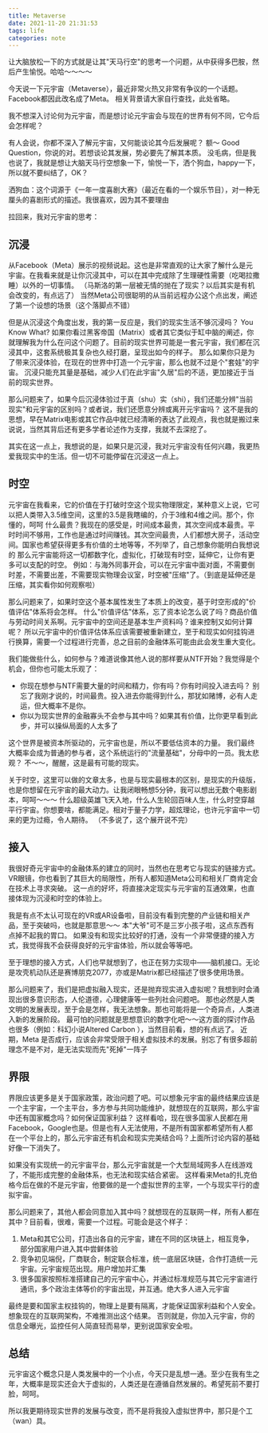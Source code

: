 ```yaml
---
title: Metaverse
date: 2021-11-20 21:31:53
tags: life
categories: note
---
```


让大脑放松一下的方式就是让其"天马行空"的思考一个问题，从中获得多巴胺，然后产生愉悦。哈哈～～～～

今天说一下元宇宙（Metaverse），最近非常火热又非常有争议的一个话题。Facebook都因此改名成了Meta。
相关背景请大家自行查找，此处省略。

我不想深入讨论何为元宇宙，而是想讨论元宇宙会与现在的世界有何不同，它今后会怎样呢？

有人会说，你都不深入了解元宇宙，又何能谈论其今后发展呢？ 额～ Good Question，你说的对。若想谈论其发展，势必要先了解其本质。
没毛病，但是我也说了，我就是想让大脑天马行空想象一下，愉悦一下，洒个狗血，happy一下，所以就不要纠结了，OK？

洒狗血：这个词源于《一年一度喜剧大赛》（最近在看的一个娱乐节目），对一种无厘头的喜剧形式的描述。我很喜欢，因为其不要理由

拉回来，我对元宇宙的思考：

<!-- more -->

## 沉浸
从Facebook（Meta）展示的视频说起。这也是非常直观的让大家了解什么是元宇宙。在我看来就是让你沉浸其中，可以在其中完成除了生理硬性需要（吃喝拉撒睡）以外的一切事情。 
（马斯洛的第一层被无情的抛在了现实？以后其实是有机会改变的，有点远了）
当然Meta公司很聪明的从当前远程办公这个点出发，阐述了第一个设想的场景（这个落脚点不错）

但是从沉浸这个角度出发，我的第一反应是，我们的现实生活不够沉浸吗？
You Know What? 如果你看过黑客帝国（Matrix）或者其它类似于缸中脑的阐述，你就理解我为什么在问这个问题了。目前的现实世界可能是一套元宇宙，我们都在沉浸其中，这套系统极其复杂也久经打磨，呈现出如今的样子。
那么如果你只是为了带来沉浸体验，在现在的世界中打造一个元宇宙，那么也就不过是个"套娃"的宇宙。
沉浸只能充其量是基础，减少人们在此宇宙"久居"后的不适，更加接近于当前的现实世界。

那么问题来了，如果今后沉浸体验过于真（shu）实（shi），我们还能分辨"当前现实"和元宇宙的区别吗？或者说，我们还愿意分辨或离开元宇宙吗？
这不是我的思想，早在Matrix电影或其它作品中就已经清晰的表达了此观点，我也就是搬过来说说，当然其背后还有更多学者论述作为支撑，我就不去深挖了。

其实在这一点上，我想说的是，如果只是沉浸，我对元宇宙没有任何兴趣，我更热爱我现实中的生活。但一切不可能停留在沉浸这一点上。

## 时空
元宇宙在我看来，它的价值在于打破时空这个现实物理限定，某种意义上说，它可以把人类带入3.5维空间，这里的3.5是我瞎编的，介于3维和4维之间。那个，你懂的，呵呵
什么最贵？我现在的感受是，时间成本最贵，其次空间成本最贵。平时时间不够用，工作也是通过时间赚钱。其次空间最贵，人们都想大房子，活动空间。国家也希望获得更多有价值的土地等等，不列举了，自己想象你能明白我想说的
那么元宇宙能将这一切都数字化，虚拟化，打破现有时空，延伸它，让你有更多可以支配的时空。
例如：与海外同事开会，可以在元宇宙中面对面，不需要倒时差，不需要出差，不需要现实物理会议室，时空被"压缩"了。（到底是延伸还是压缩，其实看你如何观察啦）

那么问题来了，如果时空这个基本属性发生了本质上的改变，基于时空形成的"价值评估"体系将会怎样。 什么"价值评估"体系，忘了资本论怎么说了吗？商品价值与劳动时间关系啊。元宇宙中的空间还是基本生产资料吗？谁来控制又如何计算呢？
所以元宇宙中的价值评估体系应该需要被重新建立，至于和现实如何挂钩进行换算，需要一个过程进行完善，总之目前的金融体系可能由此会发生重大变化。

我们能做些什么，如何参与？难道说像其他人说的那样要从NTF开始？我觉得是个机会，但你也可能太乐观了：
* 你现在想参与NTF需要大量的时间和精力，你有吗？你有时间投入进去吗？ 别忘了我刚才说的，时间最贵。投入进去你能得到什么，那犹如赌博，必有人走运，但大概率不是你。
* 你以为现实世界的金融寡头不会参与其中吗？如果其有价值，比你更早看到此步，并可以操纵局面的人太多了

这个世界是被资本所驱动的，元宇宙也是，所以不要低估资本的力量。
我们最终大概率会成为普通的参与者，这个系统运行的"流量基础"，分母中的一员。我太悲观？ 不～～，醒醒，这是最有可能的现实。

关于时空，这里可以做的文章太多，也是与现实最根本的区别，是现实的升级版，也是你想留在元宇宙的最大动力。让我闭眼畅想5分钟，我可以想出无数个电影剧本，呵呵～～～
什么超级英雄飞天入地，什么人生轮回百味人生，什么时空穿越平行宇宙。你想要啥，都能满足。相对于量子力学，超炫理论，也许元宇宙中一切来的更为过瘾，令人期待。
（不多说了，这个展开说不完）

## 接入
我很好奇元宇宙中的金融体系的建立的同时，当然也在思考它与现实的链接方式。VR眼镜，你也看到了其巨大的局限性，所有人都知道Meta公司和相关厂商肯定会在技术上寻求突破。
这一点的好坏，将直接决定现实与元宇宙的互通效果，也直接体现为沉浸和时空的体验上。

我是有点不太认可现在的VR或AR设备啦，目前没有看到完整的产业链和相关产品，至于突破吗，也就是那意思～～ 本"大爷"可不是三岁小孩子啦，这点东西有点掉不起我的胃口。
如果没有和现实比较好的打通，没有一个非常便捷的接入方式，我觉得我不会获得良好的元宇宙体验，所以就会等等吧。

至于理想的接入方式，人们也早就想到了，也正在努力实现中——脑机接口。无论是攻壳机动队还是赛博朋克2077，亦或是Matrix都已经描述了很多使用场景。

那么问题来了，我们是把虚拟融入现实，还是抛弃现实进入虚拟呢？我想到时会涌现出很多意识形态，人伦道德，心理健康等一些列社会问题吧。
那也必然是人类文明的发展表现，至于会是怎样，我无法想象。那也可能将是一个奇异点，人类进入新的发展阶段。
最可怕的问题就是思想意识的数字化吧～～这方面的探讨作品也很多（例如：科幻小说Altered Carbon ），当然目前看，想的有点远了。
近期，Meta 是否成行，应该会非常受限于相关虚拟技术的发展。别忘了有很多超前理念不是不对，是无法实现而先"死掉"一阵子

## 界限
界限应该更多是关于国家政策，政治问题了吧。可以想象元宇宙的最终结果应该是一个主宇宙，一个主平台，多方参与共同功能维护，就想现在的互联网，那么宇宙中还有国家概念吗？如何保证国家利益？
这样看哈，现在很多国家人民都在用Facebook，Google也是。但是也有人无法使用，不是所有国家都希望所有人都在一个平台上的，那么元宇宙还有机会和现实完美结合吗？上面所讨论内容的基础好像一下消失了。

如果没有实现统一的元宇宙平台，那么元宇宙就是一个大型局域网多人在线游戏了，不能形成完整的金融体系，也无法和现实结合紧密。
这样看来Meta的扎克伯格今后在做的不是元宇宙，他要做的是一个虚拟世界的主宰，一个与现实平行的虚拟宇宙。

那么问题来了，其他人都会同意加入其中吗？就想现在的互联网一样，所有人都在其中？目前看，很难，需要一个过程。可能会是这个样子：
1. Meta和其它公司，打造出各自的元宇宙，建在不同的区块链上，相互竞争，部分国家用户进入其中尝鲜体验
2. 竞争初见端倪，厂商联合，制定联合标准，统一底层区块链，合作打造统一元宇宙。元宇宙规范出现。用户增加并汇集
3. 很多国家按照标准搭建自己的元宇宙中心，并通过标准规范与其它元宇宙进行通讯，多个政治主体等价的宇宙出现，并互通。绝大多人进入元宇宙

最终是要和国家主权挂钩的，物理上是要有隔离，才能保证国家利益和个人安全。想象现在的互联网架构，不难推测出这个结果。
否则就是，你加入元宇宙，你的信息全曝光，监控任何人简直轻而易举，更别说国家安全啦。

## 总结
元宇宙这个概念只是人类发展中的一个小点，今天只是乱想一通。至少在我有生之年，大概率是现实还会大于虚拟的，人类还是在遵循自然发展的。希望死前不要打脸，呵呵。

所以我更期待现实世界的发展与改变，而不是将我投入虚拟世界中，那只是个工（wan）具。

